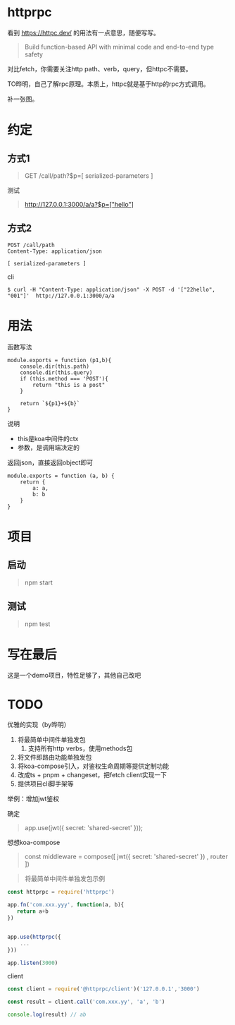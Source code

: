 # httprpc

看到 https://httpc.dev/ 的用法有一点意思，随便写写。

> Build function-based API with minimal code and end-to-end type safety

对比fetch，你需要关注http path、verb，query，但httpc不需要。

TO晔明，自己了解rpc原理。本质上，httpc就是基于http的rpc方式调用。

补一张图。

# 约定

## 方式1

> GET /call/path?$p=[ serialized-parameters ]

测试

> http://127.0.0.1:3000/a/a?$p=["hello"]

## 方式2

```
POST /call/path
Content-Type: application/json

[ serialized-parameters ]
```

cli

```
$ curl -H "Content-Type: application/json" -X POST -d '["22hello", "001"]'  http://127.0.0.1:3000/a/a
```

# 用法

函数写法

```
module.exports = function (p1,b){
    console.dir(this.path)
    console.dir(this.query)
    if (this.method === 'POST'){
        return "this is a post"
    }

    return `${p1}+${b}`
}
```

说明

- this是koa中间件的ctx
- 参数，是调用端决定的

返回json，直接返回object即可

```
module.exports = function (a, b) {
    return {
        a: a,
        b: b
    }
}
```

# 项目

## 启动

> npm start

## 测试

> npm test

# 写在最后

这是一个demo项目，特性足够了，其他自己改吧

# TODO

优雅的实现（by晔明）

1. 将最简单中间件单独发包
    1. 支持所有http verbs，使用methods包
1. 将文件即路由功能单独发包
1. 将koa-compose引入，对鉴权生命周期等提供定制功能
1. 改成ts + pnpm + changeset，把fetch client实现一下
1. 提供项目cli脚手架等


举例：增加jwt鉴权

确定

> app.use(jwt({ secret: 'shared-secret' }));

想想koa-compose

> const middleware = compose([ jwt({ secret: 'shared-secret' }) , router ])


> 将最简单中间件单独发包示例

```js
const httprpc = require('httprpc')

app.fn('com.xxx.yyy', function(a, b){
   return a+b
})


app.use(httprpc({
    ...
}))

app.listen(3000)

```

client

```js
const client = require('@httprpc/client')('127.0.0.1','3000')

const result = client.call('com.xxx.yy', 'a', 'b')

console.log(result) // ab

```
